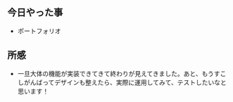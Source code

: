 ## 今日やった事

- ポートフォリオ

## 所感

- 一旦大体の機能が実装できてきて終わりが見えてきました。あと、もうすこしがんばってデザインも整えたら、実際に運用してみて、テストしたいなと思います！
